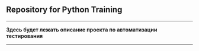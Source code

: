 ## Repository for Python Training
---

**Здесь будет лежать описание проекта по автоматизации тестирования**

---
